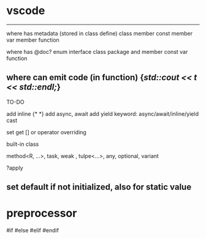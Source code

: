# vscode

-------------------------------------------
where has metadata (stored in class define)
class
member const
member var
member function

where has @doc?
enum interface class
package and member const var function

where can emit code (in function)
{*std::cout << t << std::endl;*}
-------------------------------------------
TO-DO

add inline {* *}
add async, await
add yield
keyword: async/await/inline/yield
cast

set get [] or operator overriding

built-in class

method<R, ...>, task<R>, weak<T> , tulpe<...>, any, optional, variant

?apply

set default if not initialized, also for static value
-------------------------------------------
# preprocessor

#if #else #elif #endif